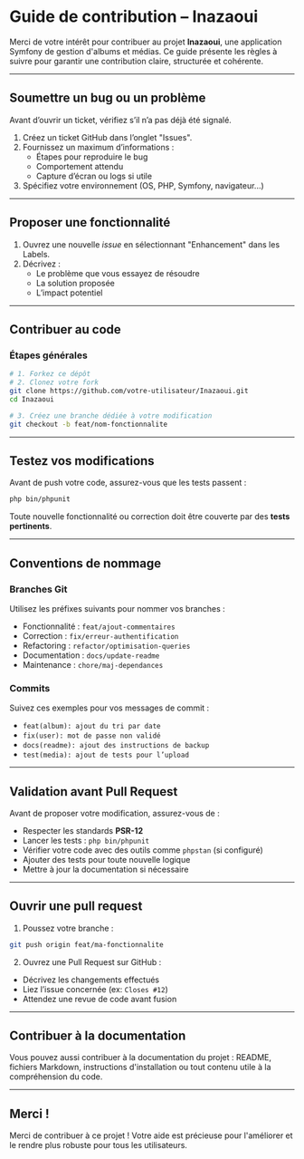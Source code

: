 # Guide de contribution – Inazaoui

Merci de votre intérêt pour contribuer au projet **Inazaoui**, une application Symfony de gestion d'albums et médias. Ce guide présente les règles à suivre pour garantir une contribution claire, structurée et cohérente.

---

## Soumettre un bug ou un problème

Avant d’ouvrir un ticket, vérifiez s’il n’a pas déjà été signalé.

1. Créez un ticket GitHub dans l’onglet "Issues".
2. Fournissez un maximum d’informations :
   - Étapes pour reproduire le bug
   - Comportement attendu
   - Capture d’écran ou logs si utile
3. Spécifiez votre environnement (OS, PHP, Symfony, navigateur...)

---

## Proposer une fonctionnalité

1. Ouvrez une nouvelle *issue* en sélectionnant "Enhancement" dans les Labels.
2. Décrivez :
   - Le problème que vous essayez de résoudre
   - La solution proposée
   - L’impact potentiel

---

## Contribuer au code

### Étapes générales

```bash
# 1. Forkez ce dépôt
# 2. Clonez votre fork
git clone https://github.com/votre-utilisateur/Inazaoui.git
cd Inazaoui

# 3. Créez une branche dédiée à votre modification
git checkout -b feat/nom-fonctionnalite
```

---

## Testez vos modifications

Avant de push votre code, assurez-vous que les tests passent :
```bash 
php bin/phpunit
```

Toute nouvelle fonctionnalité ou correction doit être couverte par des **tests pertinents**.

---

## Conventions de nommage

### Branches Git

Utilisez les préfixes suivants pour nommer vos branches :

- Fonctionnalité : `feat/ajout-commentaires`
- Correction : `fix/erreur-authentification`
- Refactoring : `refactor/optimisation-queries`
- Documentation : `docs/update-readme`
- Maintenance : `chore/maj-dependances`

### Commits

Suivez ces exemples pour vos messages de commit :

- `feat(album): ajout du tri par date`
- `fix(user): mot de passe non validé`
- `docs(readme): ajout des instructions de backup`
- `test(media): ajout de tests pour l’upload`

---

## Validation avant Pull Request

Avant de proposer votre modification, assurez-vous de :

- Respecter les standards **PSR-12**
- Lancer les tests : `php bin/phpunit`
- Vérifier votre code avec des outils comme `phpstan` (si configuré)
- Ajouter des tests pour toute nouvelle logique
- Mettre à jour la documentation si nécessaire

---

## Ouvrir une pull request


1. Poussez votre branche :
```bash 
git push origin feat/ma-fonctionnalite
```

2. Ouvrez une Pull Request sur GitHub :
- Décrivez les changements effectués
- Liez l’issue concernée (ex: `Closes #12`)
- Attendez une revue de code avant fusion

---

## Contribuer à la documentation

Vous pouvez aussi contribuer à la documentation du projet : README, fichiers Markdown, instructions d'installation ou tout contenu utile à la compréhension du code.

---

## Merci !

Merci de contribuer à ce projet ! Votre aide est précieuse pour l'améliorer et le rendre plus robuste pour tous les utilisateurs.
